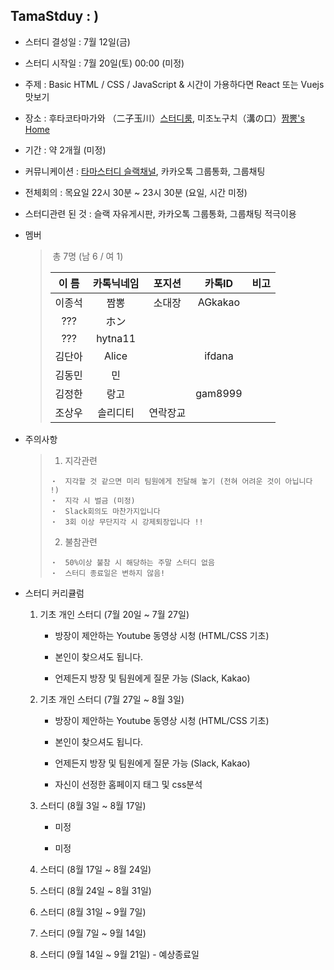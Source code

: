 ## TamaStduy : )

* 스터디 결성일 : 7월 12일(금)

* 스터디 시작일 : 7월 20일(토) 00:00 (미정)

* 주제 : Basic HTML / CSS / JavaScript & 시간이 가용하다면 React 또는 Vuejs 맛보기

* 장소 : 후타코타마가와 （二子玉川）[스터디룸](https://www.spacee.jp/stations/2600307/listings?gclid=CjwKCAjw36DpBRAYEiwAmVVDMN9yWLv0zdqbflEVC71lmSFxRoT33E_xMF2Nd9KpcQEqQJwBdpX_RxoCZxQQAvD_BwE), 미조노구치（溝の口）[짬뽕's Home](https://www.google.com/maps/place/%EB%AF%B8%EC%A1%B0%EB%85%B8%EA%B5%AC%EC%B9%98/@35.5999649,139.6106234,15z/data=!4m5!3m4!1s0x0:0x254ffa69a7c6fa32!8m2!3d35.5999649!4d139.6106234)

* 기간 : 약 2개월 (미정)

* 커뮤니케이션 : [타마스터디 슬랙채널](https://tamastudy.slack.com), 카카오톡 그룹통화, 그룹채팅

* 전체회의 : 목요일 22시 30분 ~ 23시 30분 (요일, 시간 미정)

* 스터디관련 된 것 : 슬랙 자유게시판, 카카오톡 그룹통화, 그룹채팅 적극이용

* 멤버

  >​																																			총 7명 (남 6 / 여 1)
  >
  >| 이  름 | 카톡닉네임 |  포지션  | 카톡ID  | 비고 |
  >| :----: | :--------: | :------: | :-----: | :--: |
  >| 이종석 |    짬뽕    |  소대장  | AGkakao |      |
  >|  ???   |    ホン    |          |         |      |
  >|  ???   |  hytna11   |          |         |      |
  >| 김단아 |   Alice    |          | ifdana  |      |
  >| 김동민 |     민     |          |         |      |
  >| 김정한 |    랑고    |          | gam8999 |      |
  >| 조상우 |  솔리디티  | 연락장교 |         |      |

* 주의사항

  >1. 지각관련
  >
  >   ```
  >   ・　지각할 것 같으면 미리 팀원에게 전달해 놓기 (전혀 어려운 것이 아닙니다 !)
  >   ・　지각 시 벌금 (미정)
  >   ・　Slack회의도 마찬가지입니다
  >   ・　3회 이상 무단지각 시 강제퇴장입니다 !!
  >   ```
  >
  >2. 불참관련
  >
  >   ```
  >   ・　50%이상 불참 시 해당하는 주말 스터디 없음
  >   ・　스터디 종료일은 변하지 않음!
  >   ```

* 스터디 커리큘럼

  1. 기초 개인 스터디 (7월 20일 ~ 7월 27일)

     - 방장이 제안하는 Youtube 동영상 시청 (HTML/CSS 기초)

     - 본인이 찾으셔도 됩니다. 

     - 언제든지 방장 및 팀원에게 질문 가능 (Slack, Kakao)

  2. 기초 개인 스터디 (7월 27일 ~ 8월 3일)

     - 방장이 제안하는 Youtube 동영상 시청 (HTML/CSS 기초)

     - 본인이 찾으셔도 됩니다. 

     - 언제든지 방장 및 팀원에게 질문 가능 (Slack, Kakao)
     - 자신이 선정한 홈페이지 태그 및 css분석

  3. 스터디 (8월 3일 ~ 8월 17일)

     - 미정

     - 미정

  4. 스터디 (8월 17일 ~ 8월 24일)

  5. 스터디 (8월 24일 ~ 8월 31일)

  6. 스터디 (8월 31일 ~ 9월 7일)

  7. 스터디 (9월 7일 ~ 9월 14일) 

  8. 스터디 (9월 14일 ~ 9월 21일) - 예상종료일

     

     

     